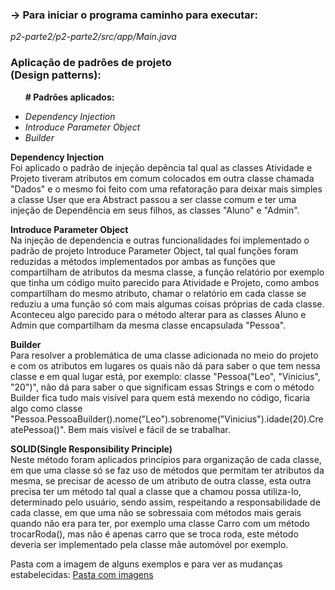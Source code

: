 <h3>-> Para iniciar o programa caminho para executar:</h2>
<i>p2-parte2/p2-parte2/src/app/Main.java</i>
<h3>Aplicação de padrões de projeto<div>(Design patterns):</div></h3>

<div> <ul> <p> <b># Padrões aplicados:</b>
  <i>
      <li> Dependency Injection </li>
      <li> Introduce Parameter Object </li>
      <li> Builder </li>
  </i>
</ul> </div>

<div> <b>Dependency Injection</b> </div>
Foi aplicado o padrão de injeção depência tal qual as classes Atividade e Projeto tiveram atributos
em comum colocados em outra classe chamada "Dados" e o mesmo foi feito com uma refatoração
para deixar mais simples a classe User que era Abstract passou a ser classe comum e ter uma injeção de 
Dependência em seus filhos, as classes "Aluno" e "Admin".

<p> </p>
<div> <b> Introduce Parameter Object </b>  </div>
Na injeção de dependencia e outras funcionalidades foi implementado o padrão de projeto Introduce Parameter Object,
tal qual funções foram reduzidas a métodos implementados por ambas as funções que compartilham de atributos da mesma classe,
a função relatório por exemplo que tinha um código muito parecido para Atividade e Projeto, como ambos compartilham do mesmo
atributo, chamar o relatório em cada classe se reduziu a uma função só com mais algumas coisas próprias de cada classe. 
Aconteceu algo parecido para o método alterar para as classes Aluno e Admin que compartilham da mesma classe encapsulada "Pessoa".

<p> </p>
<div> <b> Builder </b>  </div>
Para resolver a problemática de uma classe adicionada no meio do projeto e com os atributos em lugares os quais não
dá para saber o que tem nessa classe e em qual lugar está, por exemplo: classe "Pessoa("Leo", "Vinicius", "20")", não
dá para saber o que significam essas Strings e com o método Builder fica tudo mais visível para quem está mexendo no
código, ficaria algo como classe "Pessoa.PessoaBuilder().nome("Leo").sobrenome("Vinicius").idade(20).CreatePessoa()".
Bem mais visível e fácil de se trabalhar.

<p> </p>
<div> <b> SOLID(Single Responsibility Principle) </b>  </div>
Neste método foram aplicados princípios para organização de cada classe, em que uma classe só se faz uso de métodos
que permitam ter atributos da mesma, se precisar de acesso de um atributo de outra classe, esta outra precisa ter um
método tal qual a classe que a chamou possa utiliza-lo, determinado pelo usuário, sendo assim, respeitando a responsabilidade
de cada classe, em que uma não se sobressaia com métodos mais gerais quando não era para ter, por exemplo uma classe
Carro com um método trocarRoda(), mas não é apenas carro que se troca roda, este método deveria ser implementado pela
classe mãe automóvel por exemplo.

<div><p>Pasta com a imagem de alguns exemplos e para ver as mudanças estabelecidas:
<a href="https://github.com/leonardo-vinicius/p2-parte2/tree/padrao_de_projeto/prints">Pasta com imagens</a>
</div>